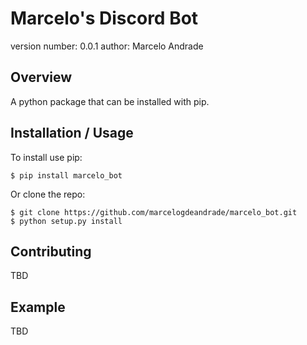 Marcelo's Discord Bot
===============================

version number: 0.0.1
author: Marcelo Andrade

Overview
--------

A python package that can be installed with pip.

Installation / Usage
--------------------

To install use pip:

    $ pip install marcelo_bot


Or clone the repo:

    $ git clone https://github.com/marcelogdeandrade/marcelo_bot.git
    $ python setup.py install
    
Contributing
------------

TBD

Example
-------

TBD